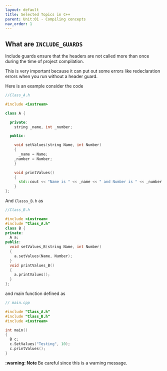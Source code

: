 ```yaml
---
layout: default
title: Selected Topics in C++
parent: Unit:01 - Compiling concepts
nav_order: 1
---
```


## What are `INCLUDE_GUARDS`

Include guards ensure that the headers are not called more than once during the time of project compilation.

This is very important because it can put out some errors like redeclaration errors when you run without a header guard.


Here is an example consider the code

```cpp
//Class_A.h

#include <iostream>

class A {

  private:
    string _name, int _number;

  public:

    void setValues(string Name, int Number)
    {
      _name = Name;
    _number = Number;
    }

    void printValues()
    {
      std::cout << "Name is " << _name << " and Number is " << _number << std::endl;
    }
};
```

And `Classs_B.h` as

```cpp
//Class_B.h

#include <iostream>
#include "Class_A.h"
class B {
private:
  A a;
public:
  void setValues_B(string Name, int Number)
  {
    a.setValues(Name, Number);
  }
  void printValues_B()
  {
    a.printValues();
  }
};
```

and main function defined as

```cpp
// main.cpp

#include "Class_A.h"
#include "Class_B.h"
#include <iostream>

int main()
{
  B c;
  c.SetValues("Testing", 10);
  c.printValues();
}
```


<div class="alert alert-warning" role="alert">
  <strong> :warning: Note </strong>
  Be careful since this is a warning message.
</div>
